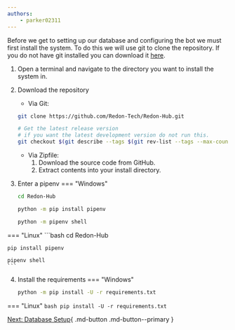 ```yaml
---
authors:
    - parker02311
---
```


Before we get to setting up our database and configuring the bot we must first install the system. To do this we will use git to clone the repository. If you do not have git installed you can download it [here](https://git-scm.com/downloads).

1. Open a terminal and navigate to the directory you want to install the system in.
2. Download the repository
    - Via Git:
    ```bash
    git clone https://github.com/Redon-Tech/Redon-Hub.git

    # Get the latest release version
    # if you want the latest development version do not run this.
    git checkout $(git describe --tags $(git rev-list --tags --max-count=1))
    ```
    - Via Zipfile:
        1. Download the source code from GitHub.
        2. Extract contents into your install directory.

3. Enter a pipenv
=== "Windows"
    ```bash
    cd Redon-Hub

    python -m pip install pipenv

    python -m pipenv shell
    ```
=== "Linux"
    ```bash
    cd Redon-Hub

    pip install pipenv

    pipenv shell
    ```

4. Install the requirements
=== "Windows"
    ```bash
    python -m pip install -U -r requirements.txt
    ```
=== "Linux"
    ```bash
    pip install -U -r requirements.txt
    ```

[Next: Database Setup](/setup/bot/database){ .md-button .md-button--primary }